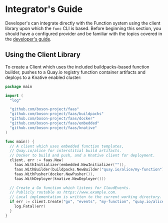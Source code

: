 # Integrator's Guide

Developer's can integrate directly with the Function system using the client library upon which the `func` CLI is based.  Before beginning this section, you should have a configured provider and be familiar with the topics covered in the [developer's guide](docs/developers_guide.md).

## Using the Client Library

To create a Client which uses the included buildpacks-based function builder, pushes to a Quay.io registry function container artifacts and deploys to a Knative enabled cluster: 
```go
package main

import (
  "log"

  "github.com/boson-project/faas"
  "github.com/boson-project/faas/buildpacks"
  "github.com/boson-project/faas/docker"
  "github.com/boson-project/faas/embedded"
  "github.com/boson-project/faas/knative"
)

func main() {
  // A client which uses embedded function templates,
  // Quay.io/alice for interstitial build artifacts.
  // Docker to build and push, and a Knative client for deployment.
  client, err := faas.New(
    faas.WithInitializer(embedded.NewInitializer("")),
    faas.WithBuilder(buildpacks.NewBuilder("quay.io/alice/my-function")),
    faas.WithPusher(docker.NewPusher()),
    faas.WithDeployer(knative.NewDeployer()))

  // Create a Go function which listens for CloudEvents.
  // Publicly routable as https://www.example.com.
  // Local implementation is written to the current working directory.
  if err := client.Create("go", "events", "my-function", "quay.io/alice/my-function:v1.0"); err != nil {
    log.Fatal(err)
  }
}
```



